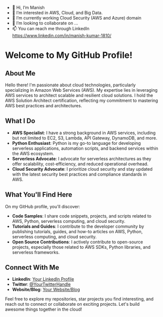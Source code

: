 - 👋 Hi, I’m Manish
- 👀 I’m interested in AWS, Cloud, and Big Data.
- 🌱 I’m currently working Cloud Security (AWS and Azure) domain
- 💞️ I’m looking to collaborate on ...
- 📫 You can reach me through LinkedIn https://www.linkedin.com/in/manish-kumar-1810/

# Welcome to My GitHub Profile!

## About Me
Hello there! I'm passionate about cloud technologies, particularly specializing in Amazon Web Services (AWS). My expertise lies in leveraging AWS services to architect scalable and resilient cloud solutions. I hold the AWS Solution Architect certification, reflecting my commitment to mastering AWS best practices and architectures.

## What I Do
- **AWS Specialist**: I have a strong background in AWS services, including but not limited to EC2, S3, Lambda, API Gateway, DynamoDB, and more.
- **Python Enthusiast**: Python is my go-to language for developing serverless applications, automation scripts, and backend services within the AWS ecosystem.
- **Serverless Advocate**: I advocate for serverless architectures as they offer scalability, cost-efficiency, and reduced operational overhead.
- **Cloud Security Advocate**: I prioritize cloud security and stay updated with the latest security best practices and compliance standards in AWS.

## What You'll Find Here
On my GitHub profile, you'll discover:
- **Code Samples**: I share code snippets, projects, and scripts related to AWS, Python, serverless computing, and cloud security.
- **Tutorials and Guides**: I contribute to the developer community by publishing tutorials, guides, and how-to articles on AWS, Python, serverless computing, and cloud security.
- **Open Source Contributions**: I actively contribute to open-source projects, especially those related to AWS SDKs, Python libraries, and serverless frameworks.

## Connect With Me
- **LinkedIn**: [Your LinkedIn Profile](https://www.linkedin.com/in/manish-kumar-1810)
- **Twitter**: [@YourTwitterHandle](#)
- **Website/Blog**: [Your Website/Blog](#)

Feel free to explore my repositories, star projects you find interesting, and reach out to connect or collaborate on exciting projects. Let's build awesome things together in the cloud!

